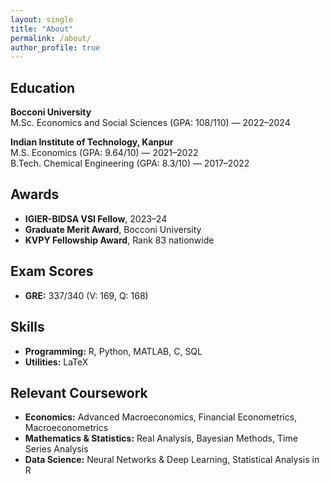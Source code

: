 ```yaml
---
layout: single
title: "About"
permalink: /about/
author_profile: true
---
```


## Education
**Bocconi University**  
M.Sc. Economics and Social Sciences (GPA: 108/110) — 2022–2024

**Indian Institute of Technology, Kanpur**  
M.S. Economics (GPA: 9.64/10) — 2021–2022  
B.Tech. Chemical Engineering (GPA: 8.3/10) — 2017–2022

## Awards
- **IGIER-BIDSA VSI Fellow**, 2023–24  
- **Graduate Merit Award**, Bocconi University  
- **KVPY Fellowship Award**, Rank 83 nationwide

## Exam Scores
- **GRE:** 337/340 (V: 169, Q: 168)

## Skills
- **Programming:** R, Python, MATLAB, C, SQL  
- **Utilities:** LaTeX

## Relevant Coursework
- **Economics:** Advanced Macroeconomics, Financial Econometrics, Macroeconometrics  
- **Mathematics & Statistics:** Real Analysis, Bayesian Methods, Time Series Analysis  
- **Data Science:** Neural Networks & Deep Learning, Statistical Analysis in R
